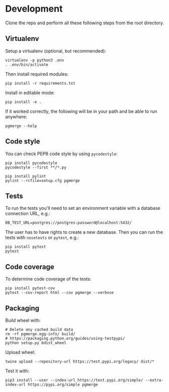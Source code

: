 # Development

Clone the repo and perform all these following steps from the root directory.

## Virtualenv

Setup a virtualenv (optional, but recommended):

    virtualenv -p python3 .env
    . .env/bin/activate

Then install required modules:

    pip install -r requirements.txt

Install in editable mode:

    pip install -e .

If it worked correctly, the following will be in your path and be able to run anywhere:

    pgmerge --help

## Code style

You can check PEP8 code style by using `pycodestyle`:

    pip install pycodestyle
    pycodestyle --first **/*.py

    pip install pylint
    pylint --rcfile=setup.cfg pgmerge

## Tests

To run the tests you'll need to set an environment variable with a database connection URL, e.g.:

    DB_TEST_URL=postgres://postgres:password@localhost:5432/

The user has to have rights to create a new database. Then you can run the tests with `nosetests` or `pytest`, e.g.:

    pip install pytest
    pytest

## Code coverage

To determine code coverage of the tests:

    pip install pytest-cov
    pytest --cov-report html --cov pgmerge --verbose

## Packaging

Build wheel with:

    # Delete any cached build data
    rm -rf pgmerge.egg-info/ build/
    # https://packaging.python.org/guides/using-testpypi/
    python setup.py bdist_wheel

Upload wheel:

    twine upload --repository-url https://test.pypi.org/legacy/ dist/*

Test it with:

    pip3 install --user --index-url https://test.pypi.org/simple/ --extra-index-url https://pypi.org/simple pgmerge
